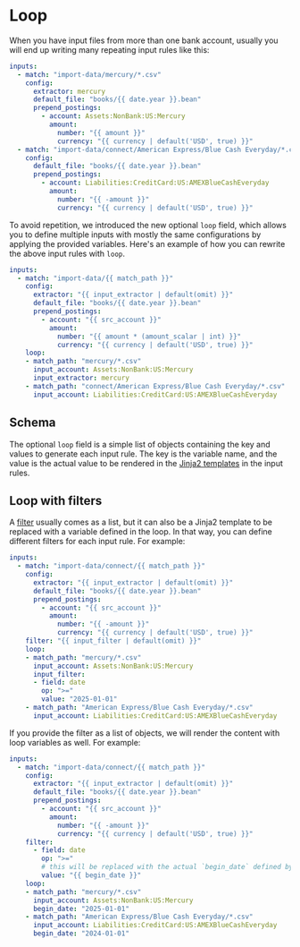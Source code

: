 # Loop

When you have input files from more than one bank account, usually you will end up writing many repeating input rules like this:

```yaml
inputs:
  - match: "import-data/mercury/*.csv"
    config:
      extractor: mercury
      default_file: "books/{{ date.year }}.bean"
      prepend_postings:
        - account: Assets:NonBank:US:Mercury
          amount:
            number: "{{ amount }}"
            currency: "{{ currency | default('USD', true) }}"
  - match: "import-data/connect/American Express/Blue Cash Everyday/*.csv"
    config:
      default_file: "books/{{ date.year }}.bean"
      prepend_postings:
        - account: Liabilities:CreditCard:US:AMEXBlueCashEveryday
          amount:
            number: "{{ -amount }}"
            currency: "{{ currency | default('USD', true) }}"
```

To avoid repetition, we introduced the new optional `loop` field, which allows you to define multiple inputs with mostly the same configurations by applying the provided variables.
Here's an example of how you can rewrite the above input rules with `loop`.

```yaml
inputs:
  - match: "import-data/{{ match_path }}"
    config:
      extractor: "{{ input_extractor | default(omit) }}"
      default_file: "books/{{ date.year }}.bean"
      prepend_postings:
        - account: "{{ src_account }}"
          amount:
            number: "{{ amount * (amount_scalar | int) }}"
            currency: "{{ currency | default('USD', true) }}"
    loop:
    - match_path: "mercury/*.csv"
      input_account: Assets:NonBank:US:Mercury
      input_extractor: mercury
    - match_path: "connect/American Express/Blue Cash Everyday/*.csv"
      input_account: Liabilities:CreditCard:US:AMEXBlueCashEveryday
```

## Schema

The optional `loop` field is a simple list of objects containing the key and values to generate each input rule.
The key is the variable name, and the value is the actual value to be rendered in the [Jinja2 templates](https://jinja.palletsprojects.com/en/stable/) in the input rules.

## Loop with filters

A [filter](./filter.md) usually comes as a list, but it can also be a Jinja2 template to be replaced with a variable defined in the loop. In that way, you can define different filters for each input rule. For example:

```yaml
inputs:
  - match: "import-data/connect/{{ match_path }}"
    config:
      extractor: "{{ input_extractor | default(omit) }}"
      default_file: "books/{{ date.year }}.bean"
      prepend_postings:
        - account: "{{ src_account }}"
          amount:
            number: "{{ -amount }}"
            currency: "{{ currency | default('USD', true) }}"
    filter: "{{ input_filter | default(omit) }}"
    loop:
    - match_path: "mercury/*.csv"
      input_account: Assets:NonBank:US:Mercury
      input_filter: 
      - field: date
        op: ">="
        value: "2025-01-01"
    - match_path: "American Express/Blue Cash Everyday/*.csv"
      input_account: Liabilities:CreditCard:US:AMEXBlueCashEveryday
```

If you provide the filter as a list of objects, we will render the content with loop variables as well. For example:

```yaml
inputs:
  - match: "import-data/connect/{{ match_path }}"
    config:
      extractor: "{{ input_extractor | default(omit) }}"
      default_file: "books/{{ date.year }}.bean"
      prepend_postings:
        - account: "{{ src_account }}"
          amount:
            number: "{{ -amount }}"
            currency: "{{ currency | default('USD', true) }}"
    filter:
      - field: date
        op: ">="
        # this will be replaced with the actual `begin_date` defined by the loop variables
        value: "{{ begin_date }}"
    loop:
    - match_path: "mercury/*.csv"
      input_account: Assets:NonBank:US:Mercury
      begin_date: "2025-01-01"
    - match_path: "American Express/Blue Cash Everyday/*.csv"
      input_account: Liabilities:CreditCard:US:AMEXBlueCashEveryday
      begin_date: "2024-01-01"
```
